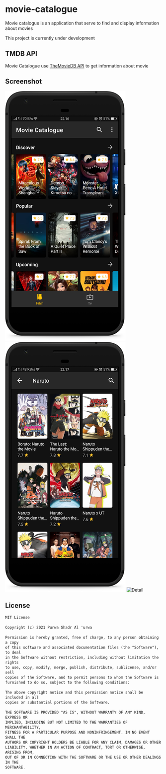 # movie-catalogue

Movie catalogue is an application that serve to find and display information about movies

This project is currently under development

## TMDB API

Movie Catalogue use [TheMovieDB API](https://developers.themoviedb.org) to get information
about movie

## Screenshot

![Home](screenshots/phone1.png "Movie and tv show")
![Search](screenshots/phone2.png "Search page")
![Detail](screenshots/phonee.png "Detail page")

## License
```
MIT License

Copyright (c) 2021 Purwa Shadr Al 'urwa

Permission is hereby granted, free of charge, to any person obtaining a copy
of this software and associated documentation files (the "Software"), to deal
in the Software without restriction, including without limitation the rights
to use, copy, modify, merge, publish, distribute, sublicense, and/or sell
copies of the Software, and to permit persons to whom the Software is
furnished to do so, subject to the following conditions:

The above copyright notice and this permission notice shall be included in all
copies or substantial portions of the Software.

THE SOFTWARE IS PROVIDED "AS IS", WITHOUT WARRANTY OF ANY KIND, EXPRESS OR
IMPLIED, INCLUDING BUT NOT LIMITED TO THE WARRANTIES OF MERCHANTABILITY,
FITNESS FOR A PARTICULAR PURPOSE AND NONINFRINGEMENT. IN NO EVENT SHALL THE
AUTHORS OR COPYRIGHT HOLDERS BE LIABLE FOR ANY CLAIM, DAMAGES OR OTHER
LIABILITY, WHETHER IN AN ACTION OF CONTRACT, TORT OR OTHERWISE, ARISING FROM,
OUT OF OR IN CONNECTION WITH THE SOFTWARE OR THE USE OR OTHER DEALINGS IN THE
SOFTWARE.
```